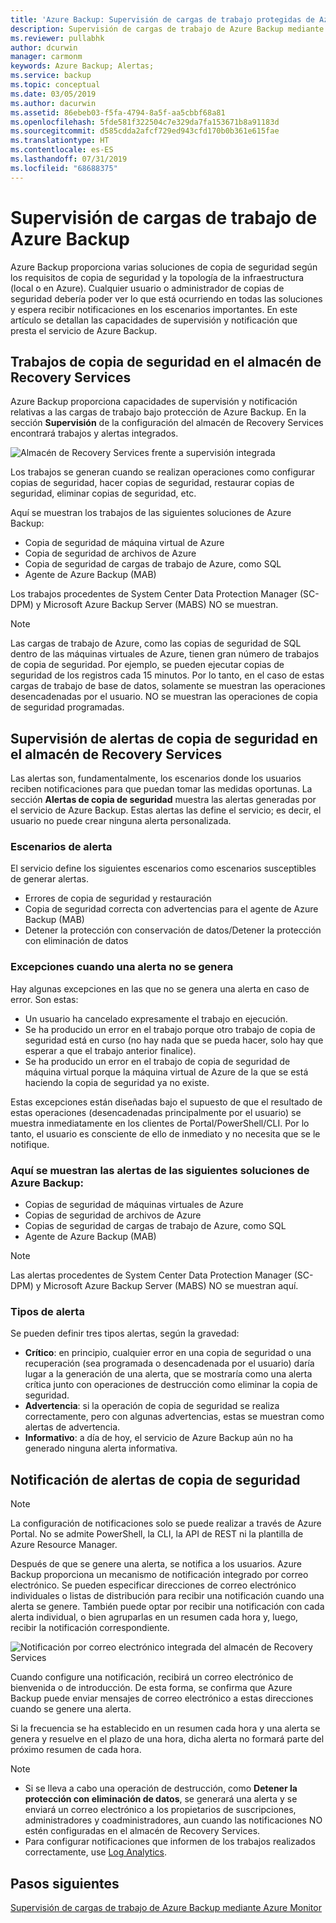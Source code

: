 ```yaml
---
title: 'Azure Backup: Supervisión de cargas de trabajo protegidas de Azure Backup'
description: Supervisión de cargas de trabajo de Azure Backup mediante Azure Portal
ms.reviewer: pullabhk
author: dcurwin
manager: carmonm
keywords: Azure Backup; Alertas;
ms.service: backup
ms.topic: conceptual
ms.date: 03/05/2019
ms.author: dacurwin
ms.assetid: 86ebeb03-f5fa-4794-8a5f-aa5cbbf68a81
ms.openlocfilehash: 5fde581f322504c7e329da7fa153671b8a91183d
ms.sourcegitcommit: d585cdda2afcf729ed943cfd170b0b361e615fae
ms.translationtype: HT
ms.contentlocale: es-ES
ms.lasthandoff: 07/31/2019
ms.locfileid: "68688375"
---
```

# <a name="monitoring-azure-backup-workloads"></a>Supervisión de cargas de trabajo de Azure Backup

Azure Backup proporciona varias soluciones de copia de seguridad según los requisitos de copia de seguridad y la topología de la infraestructura (local o en Azure). Cualquier usuario o administrador de copias de seguridad debería poder ver lo que está ocurriendo en todas las soluciones y espera recibir notificaciones en los escenarios importantes. En este artículo se detallan las capacidades de supervisión y notificación que presta el servicio de Azure Backup.

## <a name="backup-jobs-in-recovery-services-vault"></a>Trabajos de copia de seguridad en el almacén de Recovery Services

Azure Backup proporciona capacidades de supervisión y notificación relativas a las cargas de trabajo bajo protección de Azure Backup. En la sección **Supervisión** de la configuración del almacén de Recovery Services encontrará trabajos y alertas integrados.

![Almacén de Recovery Services frente a supervisión integrada](media/backup-azure-monitoring-laworkspace/rs-vault-inbuiltmonitoring.png)

Los trabajos se generan cuando se realizan operaciones como configurar copias de seguridad, hacer copias de seguridad, restaurar copias de seguridad, eliminar copias de seguridad, etc.

Aquí se muestran los trabajos de las siguientes soluciones de Azure Backup:

  - Copia de seguridad de máquina virtual de Azure
  - Copia de seguridad de archivos de Azure
  - Copia de seguridad de cargas de trabajo de Azure, como SQL
  - Agente de Azure Backup (MAB)

Los trabajos procedentes de System Center Data Protection Manager (SC-DPM) y Microsoft Azure Backup Server (MABS) NO se muestran.

> [!NOTE]
> Las cargas de trabajo de Azure, como las copias de seguridad de SQL dentro de las máquinas virtuales de Azure, tienen gran número de trabajos de copia de seguridad. Por ejemplo, se pueden ejecutar copias de seguridad de los registros cada 15 minutos. Por lo tanto, en el caso de estas cargas de trabajo de base de datos, solamente se muestran las operaciones desencadenadas por el usuario. NO se muestran las operaciones de copia de seguridad programadas.

## <a name="backup-alerts-in-recovery-services-vault"></a>Supervisión de alertas de copia de seguridad en el almacén de Recovery Services

Las alertas son, fundamentalmente, los escenarios donde los usuarios reciben notificaciones para que puedan tomar las medidas oportunas. La sección **Alertas de copia de seguridad** muestra las alertas generadas por el servicio de Azure Backup. Estas alertas las define el servicio; es decir, el usuario no puede crear ninguna alerta personalizada.

### <a name="alert-scenarios"></a>Escenarios de alerta
El servicio define los siguientes escenarios como escenarios susceptibles de generar alertas.

  - Errores de copia de seguridad y restauración
  - Copia de seguridad correcta con advertencias para el agente de Azure Backup (MAB)
  - Detener la protección con conservación de datos/Detener la protección con eliminación de datos

### <a name="exceptions-when-an-alert-is-not-raised"></a>Excepciones cuando una alerta no se genera
Hay algunas excepciones en las que no se genera una alerta en caso de error. Son estas:

  - Un usuario ha cancelado expresamente el trabajo en ejecución.
  - Se ha producido un error en el trabajo porque otro trabajo de copia de seguridad está en curso (no hay nada que se pueda hacer, solo hay que esperar a que el trabajo anterior finalice).
  - Se ha producido un error en el trabajo de copia de seguridad de máquina virtual porque la máquina virtual de Azure de la que se está haciendo la copia de seguridad ya no existe.

Estas excepciones están diseñadas bajo el supuesto de que el resultado de estas operaciones (desencadenadas principalmente por el usuario) se muestra inmediatamente en los clientes de Portal/PowerShell/CLI. Por lo tanto, el usuario es consciente de ello de inmediato y no necesita que se le notifique.

### <a name="alerts-from-the-following-azure-backup-solutions-are-shown-here"></a>Aquí se muestran las alertas de las siguientes soluciones de Azure Backup:

  - Copias de seguridad de máquinas virtuales de Azure
  - Copias de seguridad de archivos de Azure
  - Copias de seguridad de cargas de trabajo de Azure, como SQL
  - Agente de Azure Backup (MAB)

> [!NOTE]
> Las alertas procedentes de System Center Data Protection Manager (SC-DPM) y Microsoft Azure Backup Server (MABS) NO se muestran aquí.

### <a name="alert-types"></a>Tipos de alerta
Se pueden definir tres tipos alertas, según la gravedad:

  - **Crítico**: en principio, cualquier error en una copia de seguridad o una recuperación (sea programada o desencadenada por el usuario) daría lugar a la generación de una alerta, que se mostraría como una alerta crítica junto con operaciones de destrucción como eliminar la copia de seguridad.
  - **Advertencia**: si la operación de copia de seguridad se realiza correctamente, pero con algunas advertencias, estas se muestran como alertas de advertencia.
  - **Informativo**: a día de hoy, el servicio de Azure Backup aún no ha generado ninguna alerta informativa.

## <a name="notification-for-backup-alerts"></a>Notificación de alertas de copia de seguridad

> [!NOTE]
> La configuración de notificaciones solo se puede realizar a través de Azure Portal. No se admite PowerShell, la CLI, la API de REST ni la plantilla de Azure Resource Manager.

Después de que se genere una alerta, se notifica a los usuarios. Azure Backup proporciona un mecanismo de notificación integrado por correo electrónico. Se pueden especificar direcciones de correo electrónico individuales o listas de distribución para recibir una notificación cuando una alerta se genere. También puede optar por recibir una notificación con cada alerta individual, o bien agruparlas en un resumen cada hora y, luego, recibir la notificación correspondiente.

![Notificación por correo electrónico integrada del almacén de Recovery Services](media/backup-azure-monitoring-laworkspace/rs-vault-inbuiltnotification.png)

Cuando configure una notificación, recibirá un correo electrónico de bienvenida o de introducción. De esta forma, se confirma que Azure Backup puede enviar mensajes de correo electrónico a estas direcciones cuando se genere una alerta.<br>

Si la frecuencia se ha establecido en un resumen cada hora y una alerta se genera y resuelve en el plazo de una hora, dicha alerta no formará parte del próximo resumen de cada hora.

> [!NOTE]
>
> * Si se lleva a cabo una operación de destrucción, como **Detener la protección con eliminación de datos**, se generará una alerta y se enviará un correo electrónico a los propietarios de suscripciones, administradores y coadministradores, aun cuando las notificaciones NO estén configuradas en el almacén de Recovery Services.
> * Para configurar notificaciones que informen de los trabajos realizados correctamente, use [Log Analytics](backup-azure-monitoring-use-azuremonitor.md#using-log-analytics-workspace).

## <a name="next-steps"></a>Pasos siguientes

[Supervisión de cargas de trabajo de Azure Backup mediante Azure Monitor](backup-azure-monitoring-use-azuremonitor.md)

